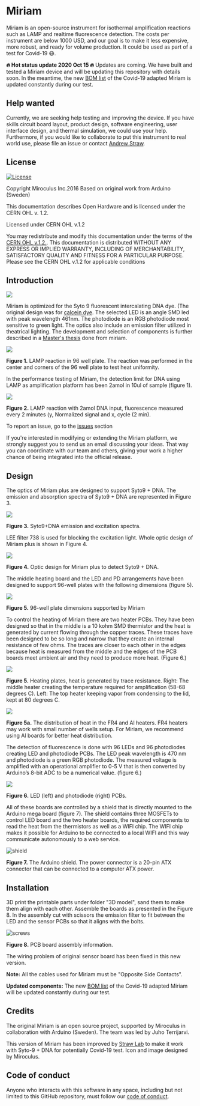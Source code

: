Miriam
========

Miriam is an open-source instrument for isothermal amplification reactions such as LAMP and realtime fluorescence detection. The costs per instrument are below 1000 USD, and our goal is to make it less expensive, more robust, and ready for volume production. It could be used as part of a test for Covid-19 😷. 

**🔥 Hot status update 2020 Oct 15 🔥** Updates are coming. We have built and tested a Miriam device and will be updating this repository with details soon. In the meantime, the new [BOM list](https://docs.google.com/spreadsheets/d/1jToRLCrUTaD4QrNjGMmmIuaWwqO89PiL6eRc0J-1mlM/edit?usp=sharing) of the Covid-19 adapted Miriam is updated constantly during our test.

## Help wanted

Currently, we are seeking help testing and improving the device. If you have skills circuit board layout, product design, software engineering, user interface design,  and thermal simulation, we could use your help. Furthermore, if you would like to collaborate to put this instrument to real world use, please file an issue or contact [Andrew Straw](<straw@bio.uni-freiburg.de>).

## License

[![License](https://i.creativecommons.org/l/by-sa/3.0/80x15.png?style=flat-square)](http://creativecommons.org/licenses/by-sa/3.0/)

Copyright Miroculus Inc.2016
Based on original work from Arduino (Sweden)

This documentation describes Open Hardware and is licensed under the CERN OHL v. 1.2.

Licensed under CERN OHL v.1.2

You may redistribute and modify this documentation under the terms of the [CERN OHL v.1.2.](http://ohwr.org/cernohl). This documentation is distributed WITHOUT ANY EXPRESS OR IMPLIED WARRANTY, INCLUDING OF MERCHANTABILITY, SATISFACTORY QUALITY AND FITNESS FOR A PARTICULAR PURPOSE. Please see the CERN OHL v.1.2 for applicable conditions

## Introduction

![](miriam.jpg)

Miriam is optimized for the Syto 9 fluorescent intercalating DNA dye. (The original design was for [calcein dye](http://loopamp.eiken.co.jp/e/products/fluore/index.html). The selected LED is an angle SMD led with peak wavelength 461nm. The photodiode is an RGB photodiode most sensitive to green light. The optics also include an emission filter utilized in theatrical lighting.  The development and selection of components is further described in a [Master's thesis](http://lutpub.lut.fi/handle/10024/159386) done from miriam. 

![](20201014_1502.png)

**Figure 1.** LAMP reaction in 96 well plate. The reaction was performed in the center and corners of the 96 well plate to test heat uniformity.

In the performance testing of Miriam, the detection limit for DNA using LAMP as amplification platform has been 2amol in 10ul of sample (figure 1).

![](detection_limit.PNG)

**Figure 2.** LAMP reaction with 2amol DNA input, fluorescence measured every 2 minutes (y, Normalized signal and x, cycle (2 min).

To report an issue, go to the [issues](http://github.com/strawlab/Miriam/issues) section

If you're interested in modifying or extending the Miriam platform, we strongly suggest you to send us an email discussing your ideas. That way you can coordinate with our team and others, giving your work a higher chance of being integrated into the official release.

## Design

The optics of Miriam plus are designed to support Syto9 + DNA. The emission and absorption spectra of Syto9 + DNA are represented in Figure 3.

![](Syto9_ex_em.png)

**Figure 3.** Syto9+DNA emission and excitation spectra.

LEE filter 738 is used for blocking the excitation light. Whole optic design of Miriam plus is shown in Figure 4.

![](Syto9_dna_optics.png)

**Figure 4.** Optic design for Miriam plus to detect Syto9 + DNA.

The middle heating board and the LED and PD arrangements have been designed to support 96-well plates with the following dimensions (figure 5).

![](96well.PNG)

**Figure 5.** 96-well plate dimensions supported by Miriam

To control the heating of Miriam there are two heater PCBs. They have been designed so that in the middle is a 10 kohm SMD thermistor and the heat is generated by current flowing through the copper traces. These traces have been designed to be so long and narrow that they create an internal resistance of few ohms. The traces are closer to each other in the edges because heat is measured from the middle and the edges of the PCB boards meet ambient air and they need to produce more heat. (Figure 6.)

![](heaters.PNG)

**Figure 5.** Heating plates, heat is generated by trace resistance. Right: The middle heater creating the temperature required for amplification (58-68 degrees C). Left: The top heater keeping vapor from condensing to the lid, kept at 80 degrees C. 

![](FR4_heater.png)

**Figure 5a.** The distribution of heat in the FR4 and Al heaters. FR4 heaters may work with small number of wells setup. For Miriam, we recommend using Al boards for better heat distribution.

The detection of fluorescence is done with 96 LEDs and 96 photodiodes creating LED and photodiode PCBs. The LED peak wavelength is 470 nm and photodiode is a green RGB photodiode. The measured voltage is amplified with an operational amplifier to 0-5 V that is then converted by Arduino’s 8-bit ADC to be a numerical value. (figure 6.)

![](ledpd.jpg)

**Figure 6.** LED (left) and photodiode (right) PCBs.

All of these boards are controlled by a shield that is directly mounted to the Arduino mega board (figure 7). The shield contains three MOSFETs to control LED board and the two heater boards, the required components to read the heat from the thermistors as well as a WIFI chip. The WIFI chip makes it possible for Arduino to be connected to a local WIFI and this way communicate autonomously to a web service.

![shield](shield.jpg)

**Figure 7.** The Arduino shield. The power connector is a 20-pin ATX connector that can be connected to a computer ATX power.

Installation
------------
3D print the printable parts under folder "3D model", sand them to make them align with each other. Assemble the boards as presented in the Figure 8. In the assembly cut with scissors the emission filter to fit between the LED and the sensor PCBs so that it aligns with the bolts.

![screws](assembly.JPG)

**Figure 8.** PCB board assembly information.

The wiring problem of original sensor board has been fixed in this new version.

**Note:** All the cables used for Miriam must be "Opposite Side Contacts".

**Updated components:** The new [BOM list](https://docs.google.com/spreadsheets/d/1jToRLCrUTaD4QrNjGMmmIuaWwqO89PiL6eRc0J-1mlM/edit?usp=sharing) of the Covid-19 adapted Miriam will be updated constantly during our test.

Credits
--------
The original Miriam is an open source project, supported by Miroculus in collaboration with Arduino (Sweden). The team was led by Juho Terrijarvi.

This version of Miriam has been improved by [Straw Lab](https://strawlab.org) to make it work with Syto-9 + DNA for potentially Covid-19 test.
Icon and image designed by Miroculus.


Code of conduct
--------
Anyone who interacts with this software in any space, including but not limited
to this GitHub repository, must follow our [code of
conduct](code_of_conduct.md).

